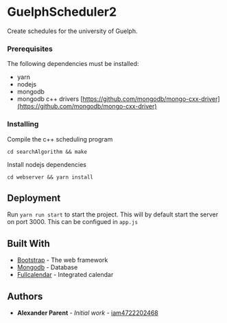 # GuelphScheduler2
Create schedules for the university of Guelph.

### Prerequisites
The following dependencies must be installed:

- yarn
- nodejs
- mongodb
- mongodb c++ drivers [https://github.com/mongodb/mongo-cxx-driver](https://github.com/mongodb/mongo-cxx-driver)


### Installing

Compile the c++ scheduling program

```
cd searchAlgorithm && make
```

Install nodejs dependencies

```
cd webserver && yarn install
```

## Deployment

Run `yarn run start` to start the project. This will by default start the server on port 3000. This can be configued in `app.js`

## Built With

* [Bootstrap](https://getbootstrap.com/docs/4.1/getting-started/introduction/) - The web framework
* [Mongodb](https://www.mongodb.com/) - Database
* [Fullcalendar](https://fullcalendar.io/) - Integrated calendar

## Authors

* **Alexander Parent** - *Initial work* - [iam4722202468](https://github.com/iam4722202468)
